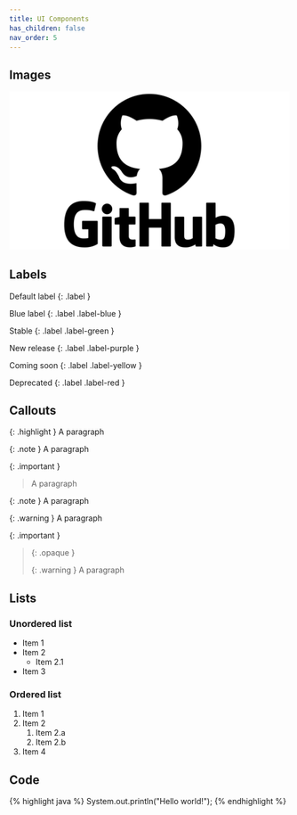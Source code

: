 ```yaml
---
title: UI Components
has_children: false
nav_order: 5
---
```


## Images
![GitHub Logo](assets/images/GitHub_logo.png)

## Labels

Default label
{: .label }

Blue label
{: .label .label-blue }

Stable
{: .label .label-green }

New release
{: .label .label-purple }

Coming soon
{: .label .label-yellow }

Deprecated
{: .label .label-red }

## Callouts
{: .highlight }
A paragraph

{: .note }
A paragraph

{: .important }
> A paragraph

{: .note }
A paragraph

{: .warning }
A paragraph

{: .important }
> {: .opaque }
> <div markdown="block">
> {: .warning }
> A paragraph
> </div>

## Lists

### Unordered list
- Item 1
- Item 2
    - Item 2.1
- Item 3

### Ordered list
1. Item 1
1. Item 2
    1. Item 2.a
    1. Item 2.b
1. Item 4

## Code
{% highlight java %}
System.out.println("Hello world!");
{% endhighlight %}